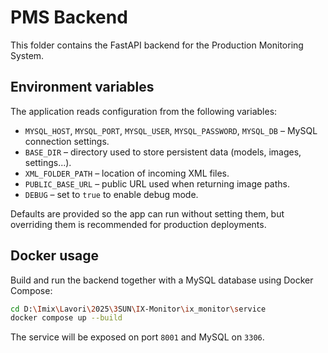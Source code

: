 # PMS Backend

This folder contains the FastAPI backend for the Production Monitoring System.

## Environment variables

The application reads configuration from the following variables:

- `MYSQL_HOST`, `MYSQL_PORT`, `MYSQL_USER`, `MYSQL_PASSWORD`, `MYSQL_DB` – MySQL connection settings.
- `BASE_DIR` – directory used to store persistent data (models, images, settings...).
- `XML_FOLDER_PATH` – location of incoming XML files.
- `PUBLIC_BASE_URL` – public URL used when returning image paths.
- `DEBUG` – set to `true` to enable debug mode.

Defaults are provided so the app can run without setting them, but overriding
them is recommended for production deployments.

## Docker usage

Build and run the backend together with a MySQL database using Docker Compose:

```bash
cd D:\Imix\Lavori\2025\3SUN\IX-Monitor\ix_monitor\service
docker compose up --build
```

The service will be exposed on port `8001` and MySQL on `3306`.
